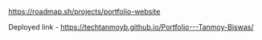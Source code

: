 https://roadmap.sh/projects/portfolio-website

Deployed link - https://techtanmoyb.github.io/Portfolio---Tanmoy-Biswas/